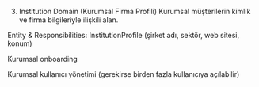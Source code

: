 3. Institution Domain (Kurumsal Firma Profili)
   Kurumsal müşterilerin kimlik ve firma bilgileriyle ilişkili alan.

Entity & Responsibilities:
InstitutionProfile (şirket adı, sektör, web sitesi, konum)

Kurumsal onboarding

Kurumsal kullanıcı yönetimi (gerekirse birden fazla kullanıcıya açılabilir)
